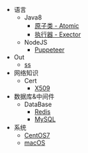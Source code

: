 * 语言
    * Java8
        * [原子类 - Atomic](/java8/Atomic.md)
        * [执行器 - Exector](/java8/Executor.md)
    * NodeJS
        * [Puppeteer](/node/puppeteer.md)
* Out
    * [ss](/out/shadowsocks.md)
* 网络知识
    * Cert
        * [X509](/cert/x509.md)
* 数据库&中间件
    * DataBase
        * [Redis](/db/Redis.md)
        * [MySQL](/db/MySQL.md)
* 系统
    * [CentOS7](/OS/CentOS7.md)
    * [macOS](/OS/macOS.md)